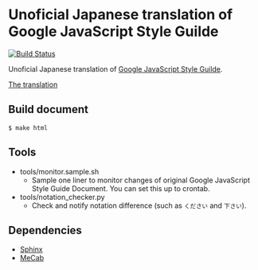 # Unoficial Japanese translation of Google JavaScript Style Guilde

[![Build Status](https://travis-ci.org/cou929/Japanese-Translation-of-Google-JavaScript-Style-Guide.svg?branch=master)](https://travis-ci.org/cou929/Japanese-Translation-of-Google-JavaScript-Style-Guide)

Unoficial Japanese translation of [Google JavaScript Style Guilde](http://google-styleguide.googlecode.com/svn/trunk/javascriptguide.xml).

[The translation](http://cou929.nu/data/google_javascript_style_guide/)

## Build document

    $ make html

## Tools

- tools/monitor.sample.sh
  - Sample one liner to monitor changes of original Google JavaScript Style Guide Document. You can set this up to crontab.
- tools/notation_checker.py
  - Check and notify notation difference (such as `ください` and `下さい`).

## Dependencies

- [Sphinx](http://sphinxsearch.com/)
- [MeCab](http://mecab.googlecode.com/svn/trunk/mecab/doc/index.html)
